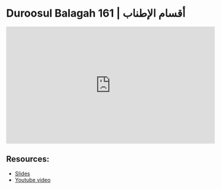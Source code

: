 # Duroosul Balagah 161 | أقسام الإطناب
                
<iframe width="560" height="315" src="https://www.youtube-nocookie.com/embed/FbtDloutz9U?start=0" frameborder="0" allow="accelerometer; autoplay; encrypted-media; gyroscope; picture-in-picture" allowfullscreen="allowfullscreen">
</iframe><BR>

## Resources:
- [Slides](https://github.com/arshare/resources_balagha_pdfs)
- [Youtube video](https://www.youtube.com/watch?v=FbtDloutz9U&list=PLzn0qdi6JpdvvXVuJ7kIusNquSxeyKJvc)

